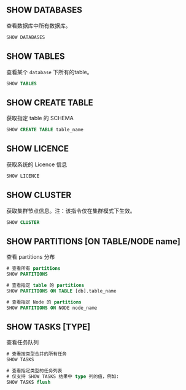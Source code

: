 
## SHOW DATABASES
查看数据库中所有数据库。
```SQL
SHOW DATABASES
```

## SHOW TABLES
查看某个 `database` 下所有的table。
```SQL
SHOW TABLES
```

## SHOW CREATE TABLE
获取指定 table 的 SCHEMA
```SQL
SHOW CREATE TABLE table_name
```

## SHOW LICENCE
获取系统的 Licence 信息
```SQL
SHOW LICENCE
```
## SHOW CLUSTER
获取集群节点信息。注：该指令仅在集群模式下生效。
```SQL
SHOW CLUSTER
```

## SHOW PARTITIONS [ON TABLE/NODE name]
查看 partitions 分布
```SQL
# 查看所有 partitions 
SHOW PARTITIONS

# 查看指定 table 的 partitions
SHOW PARTITIONS ON TABLE [db].table_name

# 查看指定 Node 的 partitions
SHOW PARTITIONS ON NODE node_name
```

## SHOW TASKS [TYPE]
查看任务队列
```SQL
# 查看按类型合并的所有任务
SHOW TASKS

# 查看指定类型的任务列表
# 仅支持 SHOW TASKS 结果中 type 列的值，例如:
SHOW TASKS flush
```


